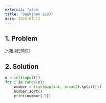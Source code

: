 ```yaml
---
external: false
title: "Baekjoon 2693"
date: 2023-01-12
---
```


## 1. Problem

[문제 확인하기](https://www.acmicpc.net/problem/2693)

## 2. Solution

```python
n = int(input())
for i in range(n):
    number = list(map(int, input().split()))
    number.sort()
    print(number[-3])
```
